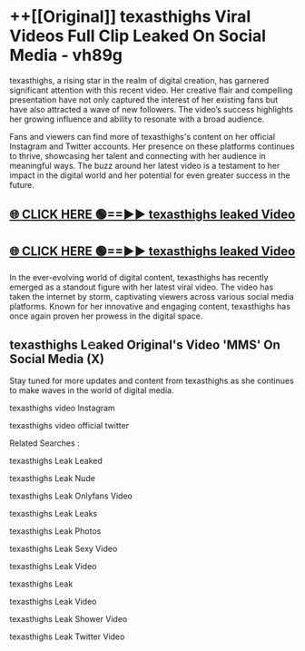 # ++[[Original]] texasthighs Viral Videos Full Clip Leaked On Social Media - vh89g<br>

texasthighs, a rising star in the realm of digital creation, has garnered significant attention with this recent video. Her creative flair and compelling presentation have not only captured the interest of her existing fans but have also attracted a wave of new followers. The video’s success highlights her growing influence and ability to resonate with a broad audience.

Fans and viewers can find more of texasthighs's content on her official Instagram and Twitter accounts. Her presence on these platforms continues to thrive, showcasing her talent and connecting with her audience in meaningful ways. The buzz around her latest video is a testament to her impact in the digital world and her potential for even greater success in the future.


## [🌐 CLICK HERE 🟢==►► texasthighs leaked Video ](https://onlyclips.site?title=texasthighs&ref=git)

## [🌐 CLICK HERE 🟢==►► texasthighs leaked Video ](https://onlyclips.site?title=texasthighs&ref=git)


In the ever-evolving world of digital content, texasthighs has recently emerged as a standout figure with her latest viral video. The video has taken the internet by storm, captivating viewers across various social media platforms. Known for her innovative and engaging content, texasthighs has once again proven her prowess in the digital space.



## texasthighs L𝚎aked Original's Video 'MMS' On Social Media (X)


Stay tuned for more updates and content from texasthighs as she continues to make waves in the world of digital media.

texasthighs video Instagram

texasthighs video official twitter


Related Searches :

texasthighs Leak Leaked

texasthighs Leak Nude

texasthighs Leak Onlyfans Video

texasthighs Leak Leaks

texasthighs Leak Photos

texasthighs Leak Sexy Video

texasthighs Leak Video

texasthighs Leak

texasthighs Leak Video

texasthighs Leak Shower Video

texasthighs Leak Twitter Video

